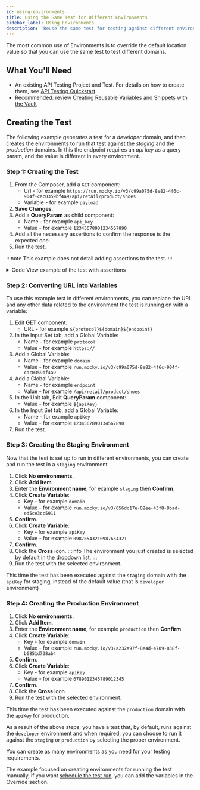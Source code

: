 ```yaml
---
id: using-environments
title: Using the Same Test for Different Environments
sidebar_label: Using Environments
description: 'Reuse the same test for testing against different environments'
---
```


The most common use of Environments is to override the default location value so that you can use the same test to test different domains.

## What You'll Need

- An existing API Testing Project and Test. For details on how to create them, see [API Testing Quickstart](/api-testing/quickstart/).
- Recommended: review [Creating Reusable Variables and Snippets with the Vault](/api-testing/vault/)

## Creating the Test

The following example generates a test for a _developer_ domain, and then creates the environments to run that test against the _staging_ and the _production_ domains.
In this the endpoint requires an _api key_ as a query param, and the value is different in every environment.

### Step 1: Creating the Test

1. From the Composer, add a `GET` component:
   - Url - for example `https://run.mocky.io/v3/c99a075d-8e82-4f6c-904f-cac0359bf4a9/api/retail/product/shoes`
   - Variable - for example `payload`
1. **Save Changes**.
1. Add a **QueryParam** as child component:
   - Name - for example `api_key`
   - Value - for example `12345678901234567890`
1. Add all the necessary assertions to confirm the response is the expected one.
1. Run the test.

:::note
This example does not detail adding assertions to the test.
:::

<details>
<summary>
Code View example of the test with assertions
</summary>

```yaml
- id: get
  children:
    - id: queryParam
      name: api_key
      value: "1234567890134567890"
  url: https://run.mocky.io/v3/c99a075d-8e82-4f6c-904f-cac0359bf4a9/api/retail/product/shoes
  var: payload
  mode: json
- id: assert-equals
  expression: payload_response.headers['Content-Type']
  value: application/json; charset=UTF-8
- id: assert-is
  expression: payload
  type: array
- id: each
  children:
    - id: assert-is
      expression: _1.id
      type: integer
    - id: assert-exists
      expression: _1.name
    - id: assert-exists
      expression: _1.price
    - id: assert-exists
      expression: _1.image
    - id: assert-exists
      expression: _1.description
  expression: payload.pick(5)
```

</details>

### Step 2: Converting URL into Variables

To use this example test in different environments, you can replace the URL and any other data related to the environment the test is running on with a variable:

1. Edit **GET** component:
   - URL - for example `${protocol}${domain}${endpoint}`
1. In the Input Set tab, add a Global Variable:
   - Name - for example `protocol`
   - Value - for example `https://`
1. Add a Global Variable:
   - Name - for example `domain`
   - Value - for example `run.mocky.io/v3/c99a075d-8e82-4f6c-904f-cac0359bf4a9`
1. Add a Global Variable:
   - Name - for example `endpoint`
   - Value - for example `/api/retail/product/shoes`
1. In the Unit tab, Edit **QueryParam** component:
   - Value - for example `${apiKey}`
1. In the Input Set tab, add a Global Variable:
   - Name - for example `apiKey`
   - Value - for example `1234567890134567890`
1. Run the test.

### Step 3: Creating the Staging Environment

Now that the test is set up to run in different environments, you can create and run the test in a `staging` environment. 

1. Click **No environments**.
1. Click **Add Item**.
1. Enter the **Environment name**, for example `staging` then **Confirm**.
1. Click **Create Variable**:
   - Key - for example `domain`
   - Value - for example `run.mocky.io/v3/656dc17e-02ee-43f8-8bad-ed5ce3cc5911`
1. **Confirm**.
1. Click **Create Variable**:
   - Key - for example `apiKey`
   - Value - for example `09876543210987654321`
1. **Confirm**.
1. Click the **Cross** icon.
   :::info
   The environment you just created is selected by default in the dropdown list.
   :::
1. Run the test with the selected environment.

This time the test has been executed against the `staging` domain with the `apiKey` for staging, instead of the default value (that is `developer` environment)

### Step 4: Creating the Production Environment

1. Click **No environments**.
1. Click **Add Item**.
1. Enter the **Environment name**, for example `production` then **Confirm**.
1. Click **Create Variable**:
   - Key - for example `domain`
   - Value - for example `run.mocky.io/v3/a232a97f-8e4d-4709-838f-b6851d738ab4`
1. **Confirm**.
1. Click **Create Variable**:
   - Key - for example `apiKey`
   - Value - for example `6789012345789012345`
1. **Confirm**.
1. Click the **Cross** icon.
1. Run the test with the selected environment.

This time the test has been executed against the `production` domain with the `apiKey` for production.

As a result of the above steps, you have a test that, by default, runs against the `developer` environment and when required, you can choose to run it against the `staging` or `production` by selecting the proper environment.

You can create as many environments as you need for your testing requirements. 

The example focused on creating environments for running the test manually, if you want [schedule the test run](/api-testing/schedule-test/), you can add the variables in the Override section.
